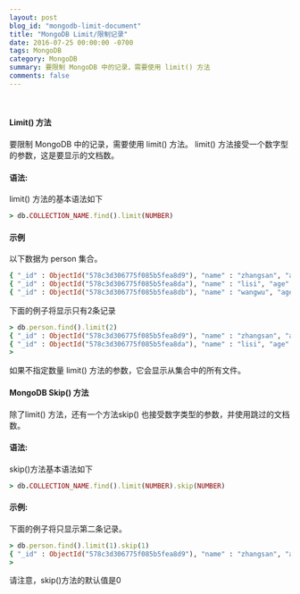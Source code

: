 ```yaml
---
layout: post
blog_id: "mongodb-limit-document"
title: "MongoDB Limit/限制记录"
date: 2016-07-25 00:00:00 -0700
tags: MongoDB
category: MongoDB
summary: 要限制 MongoDB 中的记录，需要使用 limit() 方法
comments: false
---
```

<br>

#### Limit() 方法

要限制 MongoDB 中的记录，需要使用 limit() 方法。 limit() 方法接受一个数字型的参数，这是要显示的文档数。

#### 语法:

limit() 方法的基本语法如下

```ruby
> db.COLLECTION_NAME.find().limit(NUMBER)
```

#### 示例

以下数据为 person 集合。

```ruby
{ "_id" : ObjectId("578c3d306775f085b5fea8d9"), "name" : "zhangsan", "age" : 22 }
{ "_id" : ObjectId("578c3d306775f085b5fea8da"), "name" : "lisi", "age" : 18 }
{ "_id" : ObjectId("578c3d306775f085b5fea8db"), "name" : "wangwu", "age" : 25 }
```

下面的例子将显示只有2条记录

```ruby
> db.person.find().limit(2)
{ "_id" : ObjectId("578c3d306775f085b5fea8d9"), "name" : "zhangsan", "age" : 22 }
{ "_id" : ObjectId("578c3d306775f085b5fea8da"), "name" : "lisi", "age" : 18 }
>
```

如果不指定数量 limit() 方法的参数，它会显示从集合中的所有文件。 

#### MongoDB Skip() 方法

除了limit() 方法，还有一个方法skip() 也接受数字类型的参数，并使用跳过的文档数。

#### 语法:

skip()方法基本语法如下

```ruby
> db.COLLECTION_NAME.find().limit(NUMBER).skip(NUMBER)
```

#### 示例:

下面的例子将只显示第二条记录。

```ruby
> db.person.find().limit(1).skip(1)
{ "_id" : ObjectId("578c3d306775f085b5fea8d9"), "name" : "zhangsan", "age" : 22 }
>
```

请注意，skip()方法的默认值是0
